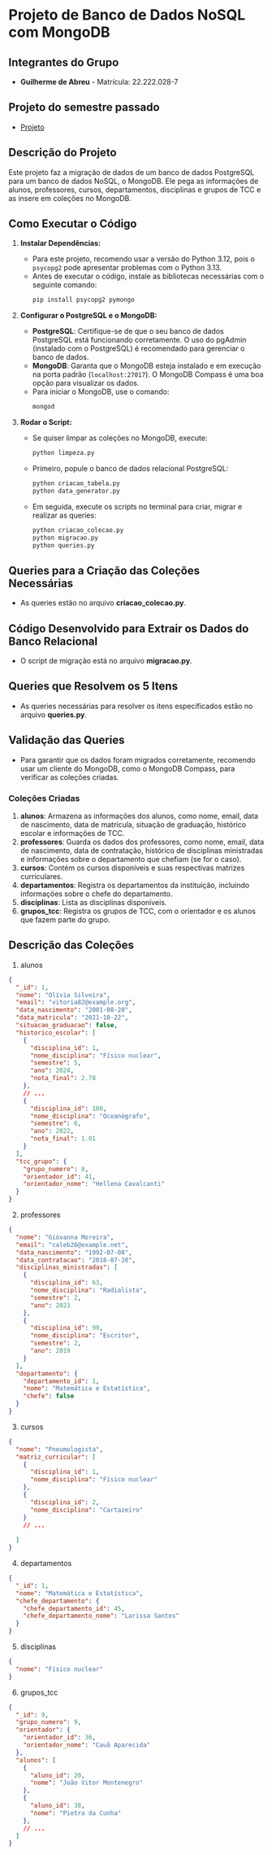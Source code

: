 # Projeto de Banco de Dados NoSQL com MongoDB

## Integrantes do Grupo
- **Guilherme de Abreu** - Matrícula: 22.222.028-7

## Projeto do semestre passado

- [Projeto](https://github.com/GuizinhoAB/Modelo-de-Banco-de-Dados/tree/main)

## Descrição do Projeto
Este projeto faz a migração de dados de um banco de dados PostgreSQL para um banco de dados NoSQL, o MongoDB. Ele pega as informações de alunos, professores, cursos, departamentos, disciplinas e grupos de TCC e as insere em coleções no MongoDB.


## Como Executar o Código

1. **Instalar Dependências:**
   - Para este projeto, recomendo usar a versão do Python 3.12, pois o `psycopg2` pode apresentar problemas com o Python 3.13.
   - Antes de executar o código, instale as bibliotecas necessárias com o seguinte comando:
     ```bash
     pip install psycopg2 pymongo
     ```

2. **Configurar o PostgreSQL e o MongoDB:**
   - **PostgreSQL**: Certifique-se de que o seu banco de dados PostgreSQL está funcionando corretamente. O uso do pgAdmin (instalado com o PostgreSQL) é recomendado para gerenciar o banco de dados.
   - **MongoDB**: Garanta que o MongoDB esteja instalado e em execução na porta padrão (`localhost:27017`). O MongoDB Compass é uma boa opção para visualizar os dados.
   - Para iniciar o MongoDB, use o comando:
     ```bash
     mongod
     ```

3. **Rodar o Script:**
   - Se quiser limpar as coleções no MongoDB, execute:
     ```bash
     python limpeza.py
     ```

   - Primeiro, popule o banco de dados relacional PostgreSQL:
     ```bash
     python criacao_tabela.py
     python data_generator.py
     ```

   - Em seguida, execute os scripts no terminal para criar, migrar e realizar as queries:
     ```bash
     python criacao_colecao.py
     python migracao.py
     python queries.py
     ```

## Queries para a Criação das Coleções Necessárias

- As queries estão no arquivo **criacao_colecao.py**.

## Código Desenvolvido para Extrair os Dados do Banco Relacional

- O script de migração está no arquivo **migracao.py**.

## Queries que Resolvem os 5 Itens

- As queries necessárias para resolver os itens especificados estão no arquivo **queries.py**.

## Validação das Queries

- Para garantir que os dados foram migrados corretamente, recomendo usar um cliente do MongoDB, como o MongoDB Compass, para verificar as coleções criadas.


### Coleções Criadas
1. **alunos**: Armazena as informações dos alunos, como nome, email, data de nascimento, data de matrícula, situação de graduação, histórico escolar e informações de TCC.
2. **professores**: Guarda os dados dos professores, como nome, email, data de nascimento, data de contratação, histórico de disciplinas ministradas e informações sobre o departamento que chefiam (se for o caso).
3. **cursos**: Contém os cursos disponíveis e suas respectivas matrizes curriculares.
4. **departamentos**: Registra os departamentos da instituição, incluindo informações sobre o chefe do departamento.
5. **disciplinas**: Lista as disciplinas disponíveis.
6. **grupos_tcc**: Registra os grupos de TCC, com o orientador e os alunos que fazem parte do grupo.


## Descrição das Coleções

1. alunos
```json
{
  "_id": 1,
  "nome": "Olívia Silveira",
  "email": "vitoria82@example.org",
  "data_nascimento": "2001-08-20",
  "data_matricula": "2021-10-22",
  "situacao_graduacao": false,
  "historico_escolar": [
    {
      "disciplina_id": 1,
      "nome_disciplina": "Físico nuclear",
      "semestre": 5,
      "ano": 2024,
      "nota_final": 2.78
    },
    // ...
    {
      "disciplina_id": 100,
      "nome_disciplina": "Oceanógrafo",
      "semestre": 6,
      "ano": 2022,
      "nota_final": 1.01
    }
  ],
  "tcc_grupo": {
    "grupo_numero": 8,
    "orientador_id": 41,
    "orientador_nome": "Hellena Cavalcanti"
  }
}
```

2. professores
``` json
{
  "nome": "Giovanna Moreira",
  "email": "caleb26@example.net",
  "data_nascimento": "1992-07-08",
  "data_contratacao": "2018-07-28",
  "disciplinas_ministradas": [
    {
      "disciplina_id": 63,
      "nome_disciplina": "Radialista",
      "semestre": 2,
      "ano": 2023
    },
    {
      "disciplina_id": 99,
      "nome_disciplina": "Escritor",
      "semestre": 2,
      "ano": 2019
    }
  ],
  "departamento": {
    "departamento_id": 1,
    "nome": "Matemática e Estatística",
    "chefe": false
  }
}

```

3. cursos
``` json
{
  "nome": "Pneumologista",
  "matriz_curricular": [
    {
      "disciplina_id": 1,
      "nome_disciplina": "Físico nuclear"
    },
    {
      "disciplina_id": 2,
      "nome_disciplina": "Cartazeiro"
    }
    // ...
  
  ]
}
```

4. departamentos
``` json
{
  "_id": 1,
  "nome": "Matemática e Estatística",
  "chefe_departamento": {
    "chefe_departamento_id": 45,
    "chefe_departamento_nome": "Larissa Santos"
  }
}
```

5. disciplinas
``` json
{
  "nome": "Físico nuclear"
}
```



6. grupos_tcc
``` json
{
  "_id": 9,
  "grupo_numero": 9,
  "orientador": {
    "orientador_id": 36,
    "orientador_nome": "Cauã Aparecida"
  },
  "alunos": [
    {
      "aluno_id": 20,
      "nome": "João Vitor Montenegro"
    },
    {
      "aluno_id": 38,
      "nome": "Pietra da Cunha"
    },
    // ...
  ]
}
```

